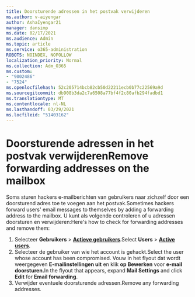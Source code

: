 ```yaml
---
title: Doorsturende adressen in het postvak verwijderen
ms.author: v-aiyengar
author: AshaIyengar21
manager: dansimp
ms.date: 02/17/2021
ms.audience: Admin
ms.topic: article
ms.service: o365-administration
ROBOTS: NOINDEX, NOFOLLOW
localization_priority: Normal
ms.collection: Adm_O365
ms.custom:
- "9002486"
- "7524"
ms.openlocfilehash: 52c205714bcb82cb50d22211ecb0b77c22569a9d
ms.sourcegitcommit: db908b3da2c7a6508a77bf4f2c80afb294fadbd1
ms.translationtype: MT
ms.contentlocale: nl-NL
ms.lasthandoff: 03/29/2021
ms.locfileid: "51403162"
---
```

# <a name="remove-forwarding-addresses-on-the-mailbox"></a><span data-ttu-id="f83fb-102">Doorsturende adressen in het postvak verwijderen</span><span class="sxs-lookup"><span data-stu-id="f83fb-102">Remove forwarding addresses on the mailbox</span></span>

<span data-ttu-id="f83fb-103">Soms sturen hackers e-mailberichten van gebruikers naar zichzelf door een doorsturend adres toe te voegen aan het postvak.</span><span class="sxs-lookup"><span data-stu-id="f83fb-103">Sometimes hackers forward users' email messages to themselves by adding a forwarding address to the mailbox.</span></span> <span data-ttu-id="f83fb-104">U kunt als volgende controleren of u adressen doorsturen en verwijderen:</span><span class="sxs-lookup"><span data-stu-id="f83fb-104">Here's how to check for forwarding addresses and remove them:</span></span>

1. <span data-ttu-id="f83fb-105">Selecteer **Gebruikers**  >  **[Actieve gebruikers](https://go.microsoft.com/fwlink/p/?linkid=834822)**.</span><span class="sxs-lookup"><span data-stu-id="f83fb-105">Select **Users** > **[Active users](https://go.microsoft.com/fwlink/p/?linkid=834822)**.</span></span>
1. <span data-ttu-id="f83fb-106">Selecteer de gebruiker van wie het account is gehackt.</span><span class="sxs-lookup"><span data-stu-id="f83fb-106">Select the user whose account has been compromised.</span></span> <span data-ttu-id="f83fb-107">Vouw in het flyout dat wordt weergegeven **E-mailinstellingen uit** en klik **op Bewerken** voor **e-mail doorsturen.**</span><span class="sxs-lookup"><span data-stu-id="f83fb-107">In the flyout that appears, expand **Mail Settings** and click **Edit** for **Email forwarding**.</span></span>
1. <span data-ttu-id="f83fb-108">Verwijder eventuele doorsturende adressen.</span><span class="sxs-lookup"><span data-stu-id="f83fb-108">Remove any forwarding addresses.</span></span>

